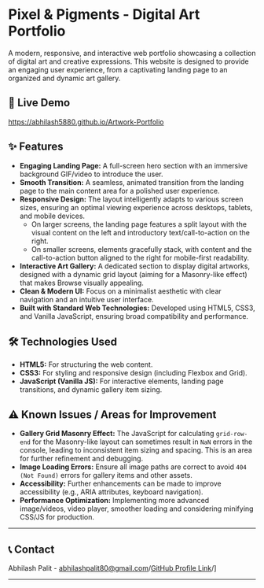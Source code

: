 # Pixel & Pigments - Digital Art Portfolio

A modern, responsive, and interactive web portfolio showcasing a collection of digital art and creative expressions. This website is designed to provide an engaging user experience, from a captivating landing page to an organized and dynamic art gallery.

## 🚀 Live Demo

https://abhilash5880.github.io/Artwork-Portfolio

## ✨ Features

* **Engaging Landing Page:** A full-screen hero section with an immersive background GIF/video to introduce the user.
* **Smooth Transition:** A seamless, animated transition from the landing page to the main content area for a polished user experience.
* **Responsive Design:** The layout intelligently adapts to various screen sizes, ensuring an optimal viewing experience across desktops, tablets, and mobile devices.
    * On larger screens, the landing page features a split layout with the visual content on the left and introductory text/call-to-action on the right.
    * On smaller screens, elements gracefully stack, with content and the call-to-action button aligned to the right for mobile-first readability.
* **Interactive Art Gallery:** A dedicated section to display digital artworks, designed with a dynamic grid layout (aiming for a Masonry-like effect) that makes Browse visually appealing.
* **Clean & Modern UI:** Focus on a minimalist aesthetic with clear navigation and an intuitive user interface.
* **Built with Standard Web Technologies:** Developed using HTML5, CSS3, and Vanilla JavaScript, ensuring broad compatibility and performance.

## 🛠️ Technologies Used

* **HTML5:** For structuring the web content.
* **CSS3:** For styling and responsive design (including Flexbox and Grid).
* **JavaScript (Vanilla JS):** For interactive elements, landing page transitions, and dynamic gallery item sizing.

## ⚠️ Known Issues / Areas for Improvement

* **Gallery Grid Masonry Effect:** The JavaScript for calculating `grid-row-end` for the Masonry-like layout can sometimes result in `NaN` errors in the console, leading to inconsistent item sizing and spacing. This is an area for further refinement and debugging.
* **Image Loading Errors:** Ensure all image paths are correct to avoid `404 (Not Found)` errors for gallery items and other assets.
* **Accessibility:** Further enhancements can be made to improve accessibility (e.g., ARIA attributes, keyboard navigation).
* **Performance Optimization:** Implementing more advanced image/videos, video player, smoother loading and considering minifying CSS/JS for production.

---

## 📞 Contact

Abhilash Palit - abhilashpalit80@gmail.com/[GitHub Profile Link](https://github.com/Abhilash5880)/]

---
